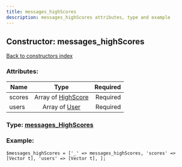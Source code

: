 ```yaml
---
title: messages_highScores
description: messages_highScores attributes, type and example
---
```

## Constructor: messages\_highScores  
[Back to constructors index](index.md)



### Attributes:

| Name     |    Type       | Required |
|----------|:-------------:|---------:|
|scores|Array of [HighScore](../types/HighScore.md) | Required|
|users|Array of [User](../types/User.md) | Required|



### Type: [messages\_HighScores](../types/messages_HighScores.md)


### Example:

```
$messages_highScores = ['_' => messages_highScores, 'scores' => [Vector t], 'users' => [Vector t], ];
```